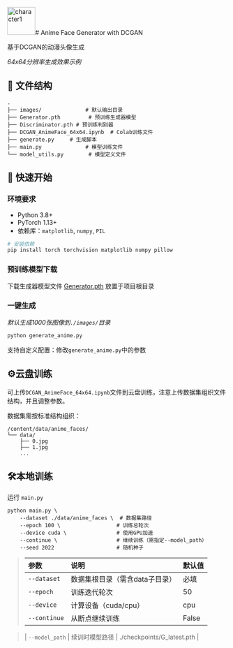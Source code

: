 <img width="64" height="64" alt="character1" src="https://github.com/user-attachments/assets/0bef1677-59be-47d1-9fc4-8f9d2b81f118" /># Anime Face Generator with DCGAN

 基于DCGAN的动漫头像生成

*64x64分辨率生成效果示例*

## 📂 文件结构

```
.
├── images/              # 默认输出目录
├── Generator.pth         # 预训练生成器模型
├── Discriminator.pth # 预训练判别器
├── DCGAN_AnimeFace_64x64.ipynb  # Colab训练文件
├── generate.py     # 生成脚本
├── main.py              # 模型训练文件
└── model_utils.py        # 模型定义文件
```



## 🚀 快速开始

### 环境要求
- Python 3.8+
- PyTorch 1.13+
- 依赖库：`matplotlib`, `numpy`, `PIL`

```bash
# 安装依赖
pip install torch torchvision matplotlib numpy pillow
```

### 预训练模型下载

下载生成器模型文件 [Generator.pth](https://example.com/generator.pth) 放置于项目根目录

### 一键生成

*默认生成1000张图像到`./images/`目录*

```bash
python generate_anime.py
```

支持自定义配置：修改`generate_anime.py`中的参数



## ⚙️云盘训练

可上传`DCGAN_AnimeFace_64x64.ipynb`文件到云盘训练，注意上传数据集组织文件结构，并且调整参数。

数据集需按标准结构组织：

```
/content/data/anime_faces/
└── data/
    ├── 0.jpg
    ├── 1.jpg
    ... 
```



## 🛠️本地训练

运行 `main.py`

```
python main.py \
    --dataset ./data/anime_faces \  # 数据集路径
    --epoch 100 \                  # 训练总轮次
    --device cuda \                # 使用GPU加速
    --continue \                   # 继续训练（需指定--model_path）
    --seed 2022                    # 随机种子
```

>| 参数           | 说明                           | 默认值                     |
>| :------------- | :----------------------------- | :------------------------- |
>| `--dataset`    | 数据集根目录（需含data子目录） | 必填                       |
>| `--epoch`      | 训练迭代轮次                   | 50                         |
>| `--device`     | 计算设备（cuda/cpu）           | cpu                        |
>| `--continue`   | 从断点继续训练                 | False                      |

>| `--model_path` | 续训时模型路径                 | ./checkpoints/G_latest.pth |
